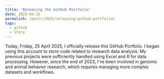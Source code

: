 ```yaml
---
title: 'Releasing the GitHub Portfolio'
date: 2025-04-25
permalink: /posts/2025/releasing-github-portfolio/
tags:
  - github
  - story
---
```


Today, Friday, 25 April 2025, I officially release this GitHub Portfolio.
I began using this account to store code related to research data analysis.
My previous projects were sufficiently handled using Excel and R for data processing.
However, since the end of 2023, I've been involved in genomic and animal behavior research, which requires managing more complex datasets and workflows.